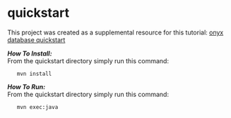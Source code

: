 # quickstart

This project was created as a supplemental resource for this tutorial: [onyx database quickstart](https://onyxdevtools.com/learn/getting-started)

***How To Install:*** <br />
From the quickstart directory simply run this command:

       mvn install       

***How To Run:*** <br />
From the quickstart directory simply run this command:

       mvn exec:java